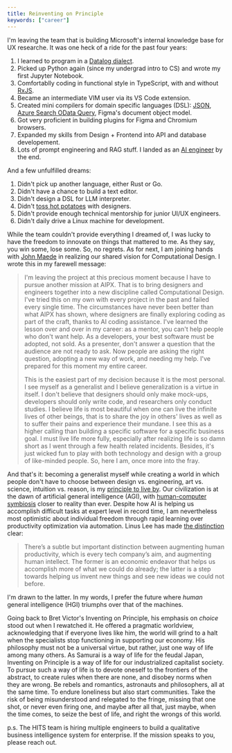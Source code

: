 ```yaml
---
title: Reinventing on Principle
keywords: ["career"]
---
```


I'm leaving the team that is building Microsoft's internal knowledge base for UX researche. It was one heck of a ride for the past four years:

1. I learned to program in a [Datalog dialect](https://github.com/cozodb/cozo).
1. Picked up Python again (since my undergrad intro to CS) and wrote my first Jupyter Notebook.
1. Comfortablly coding in functional style in TypeScript, with and without [RxJS](https://rxjs.dev/).
1. Became an intermediate VIM user via its VS Code extension.
1. Created mini compilers for domain specific languages (DSL): [JSON](https://github.com/chuanqisun/torex), [Azure Search OData Query](https://github.com/chuanqisun/acs-expression-builder), Figma's document object model.
1. Got very proficient in building plugins for Figma and Chromium browsers.
1. Expanded my skills from Design + Frontend into API and database developement.
1. Lots of prompt engineering and RAG stuff. I landed as an [AI engineer](https://www.latent.space/p/ai-engineer) by the end.

And a few unfulfilled dreams:

1. Didn't pick up another language, either Rust or Go.
2. Didn't have a chance to build a text editor.
3. Didn't design a DSL for LLM interpreter.
4. Didn't [toss hot potatoes](https://danmall.com/posts/hot-potato-process/) with designers.
5. Didn't provide enough technical mentorship for junior UI/UX engineers.
6. Didn't daily drive a Linux machine for development.

While the team couldn't provide everything I dreamed of, I was lucky to have the freedom to innovate on things that mattered to me. As they say, you win some, lose some. So, no regrets. As for next, I am joining hands with [John Maede](https://en.wikipedia.org/wiki/John_Maeda) in realizing our shared vision for Computational Design. I wrote this in my farewell message:

> I'm leaving the project at this precious moment because I have to pursue another mission at AIPX. That is to bring designers and engineers together into a new discipline called Computational Design. I've tried this on my own with every project in the past and failed every single time. The circumstances have never been better than what AIPX has shown, where designers are finally exploring coding as part of the craft, thanks to AI coding assistance. I've learned the lesson over and over in my career: as a mentor, you can't help people who don't want help. As a developers, your best software must be adopted, not sold. As a presenter, don't answer a question that the audience are not ready to ask. Now people are asking the right question, adopting a new way of work, and needing my help. I've prepared for this moment my entire career.
>
> This is the easiest part of my decision because it is the most personal. I see myself as a generalist and I believe generalization is a virtue in itself. I don't believe that designers should only make mock-ups, developers should only write code, and researchers only conduct studies. I believe life is most beautiful when one can live the infinite lives of other beings, that is to share the joy in others' lives as well as to suffer their pains and experience their mundane. I see this as a higher calling than building a specific software for a specific business goal. I must live life more fully, especially after realizing life is so damn short as I went through a few health related incidents. Besides, it's just wicked fun to play with both technology and design with a group of like-minded people. So, here I am, once more into the fray.

And that's it: becoming a generalist myself while creating a world in which people don't have to choose between design vs. engineering, art vs. science, intuition vs. reason, is my [principle to live by](https://youtu.be/PUv66718DII?si=zTTCUmUhmDcvHRrf). Our civilization is at the dawn of artificial general intelligence (AGI), with [human-computer symbiosis](https://groups.csail.mit.edu/medg/people/psz/Licklider.html) closer to reality than ever. Despite how AI is helping us accomplish difficult tasks at expert level in record time, I am nevertheless most optimistic about individual freedom through rapid learning over productivity optimization via automation. Linus Lee has made [the distinction](https://thesephist.com/posts/notation/#future-directions) clear:

> There’s a subtle but important distinction between augmenting human productivity, which is every tech company’s aim, and augmenting human intellect. The former is an economic endeavor that helps us accomplish more of what we could do already; the latter is a step towards helping us invent new things and see new ideas we could not before.

I'm drawn to the latter. In my words, I prefer the future where _human_ general intelligence (HGI) triumphs over that of the machines.

Going back to Bret Victor's Inventing on Principle, his emphasis on _choice_ stood out when I rewatched it. He offered a pragmatic worldview, acknowledging that if everyone lives like him, the world will grind to a halt when the specialists stop functioning in supporting our economy. His philosophy must not be a universal virtue, but rather, just one way of life among many others. As Samurai is a way of life for the feudal Japan, Inventing on Principle is a way of life for our industrialized capitalist society. To pursue such a way of life is to devote oneself to the frontiers of the abstract, to create rules when there are none, and disobey norms when they are wrong. Be rebels and romantics, astronauts and philosophers, all at the same time. To endure loneliness but also start communities. Take the risk of being misunderstood and relegated to the fringe, missing that one shot, or never even firing one, and maybe after all that, just maybe, when the time comes, to seize the best of life, and right the wrongs of this world.

p.s. The HITS team is hiring multiple engineers to build a qualitative business intelligence system for enterprise. If the mission speaks to you, please reach out.
